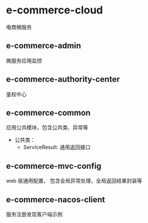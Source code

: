 # e-commerce-cloud
电商微服务

## e-commerce-admin
微服务应用监控

## e-commerce-authority-center
鉴权中心

## e-commerce-common
应用公共模块，包含公共类、异常等  
+ 公共类： 
  - ServiceResult: 通用返回接口

## e-commerce-mvc-config
web 层通用配置， 包含全局异常处理，全局返回结果封装等

## e-commerce-nacos-client
服务注册发现客户端示例
